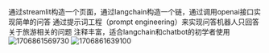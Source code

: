 通过streamlit构造一个页面，通过langchain构造一个链，通过调用openai接口实现简单的问答
通过提示词工程（prompt engineering）来实现问答机器人只回答关于旅游相关的问题
注释丰富，适合langchain和chatbot的初学者使用
![1706861569730](https://github.com/jerry1900/langchain_qabot/assets/5378029/5e58dcc7-3284-48d9-ad8f-f421319c27cb)
![1706861639100](https://github.com/jerry1900/langchain_qabot/assets/5378029/3351cab8-eba0-43c0-9b8b-503e698c5980)


